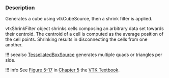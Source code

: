 ### Description

Generates a cube using vtkCubeSource, then a shrink filter is applied.

vtkShrinkFilter object shrinks cells composing an arbitrary data set towards their centroid. The centroid of a cell is computed as the average position of the cell points. Shrinking results in disconnecting the cells from one another.

!!! seealso
    [TessellatedBoxSource](../TessellatedBoxSource) generates multiple quads or triangles per side.

!!! info
    See [Figure 5-17](../../../VTKBook/05Chapter5/#Figure%205-17) in [Chapter 5](../../../VTKBook/05Chapter5) the [VTK Textbook](../../../VTKBook/01Chapter1).
